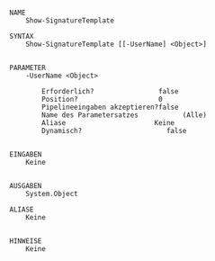 ﻿```

NAME
    Show-SignatureTemplate
    
SYNTAX
    Show-SignatureTemplate [[-UserName] <Object>]  
    
    
PARAMETER
    -UserName <Object>
        
        Erforderlich?                false
        Position?                    0
        Pipelineeingaben akzeptieren?false
        Name des Parametersatzes           (Alle)
        Aliase                      Keine
        Dynamisch?                     false
        
    
EINGABEN
    Keine
    
    
AUSGABEN
    System.Object
    
ALIASE
    Keine
    

HINWEISE
    Keine



```

